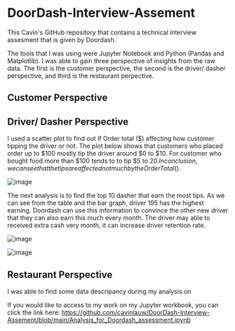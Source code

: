 # DoorDash-Interview-Assement
This Cavin's GitHub repository that contains a technical interview assesment that is given by Doordash.

The tools that I was using were Jupyter Notebook and Python (Pandas and Matplotlib). I was able to gain three perspective of insights from the raw data.
The first is the customer perspective, the second is the driver/ dasher perspective, and third is the restaurant perpective.

## Customer Perspective
 
## Driver/ Dasher Perspective
 I used a scatter plot to find out if Order total ($) affecting how customer tipping the driver or not.
 The plot below shows that customers who placed order up to $100 mostly tip the driver around $0 to $10. For customer who bought food more than $100 tends to to tip $5 to $20. In conclusion, we can see that the tips are affected not much by the Order Total ($).
 
 ![image](https://user-images.githubusercontent.com/117507435/200164789-8d18e68a-9205-4190-81bc-02d97c1cfdf3.png)
 
 The next analysis is to find the top 10 dasher that earn the most tips. As we can see from the table and the bar graph, driver 195 has the highest earning. Doordash can use this information to convince the other new driver that they can also earn this much every month. The driver may able to received extra cash very month, it can increase driver retention rate.
 
 ![image](https://user-images.githubusercontent.com/117507435/200165565-2d1c86bd-ba6d-4525-8a21-d32d48dbce4c.png)
 
 ![image](https://user-images.githubusercontent.com/117507435/200166051-c5939552-ea5b-466e-b6f1-652b8e5864a9.png)

## Restaurant Perspective

I was able to find some data descripancy during my analysis on 

If you would like to access to my work on my Jupyter workbook, you can click the link here:
https://github.com/cavinlauw/DoorDash-Interview-Assement/blob/main/Analysis_for_Doordash_assessment.ipynb
